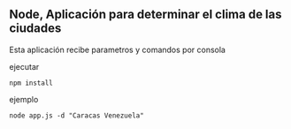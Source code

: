 

## Node, Aplicación para determinar el clima de las ciudades

Esta aplicación recibe parametros y comandos por consola

ejecutar 
```
npm install
```

ejemplo 

```node app.js -d "Caracas Venezuela"```